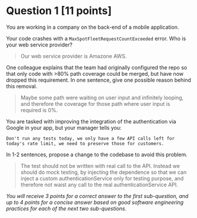 # Question 1 [11 points]

You are working in a company on the back-end of a mobile application.


Your code crashes with a `MaxSpotFleetRequestCountExceeded` error.
Who is your web service provider?

> Our web service provider is Amazone AWS.


One colleague explains that the team had originally configured the repo so that only code with >80% path coverage
could be merged, but have now dropped this requirement.
In one sentence, give one possible reason behind this removal.

> Maybe some path were waiting on user input and infinitely looping, and therefore the coverage for those path where user input is required is 0%.


You are tasked with improving the integration of the authentication via Google in your app, but your manager tells you:
```
Don't run any tests today, we only have a few API calls left for today's rate limit, we need to preserve those for customers.
```
In 1-2 sentences, propose a change to the codebase to avoid this problem.

> The test should not be written with real call to the API. Instead we should do mock testing, by injecting the dependence so that we can inject a custom authenticationService only for testing purpose, and therefore not waist any call to the real authenticationService API.


_You will receive 3 points for a correct answer to the first sub-question,_
_and up to 4 points for a concise answer based on good software engineering practices for each of the next two sub-questions._
